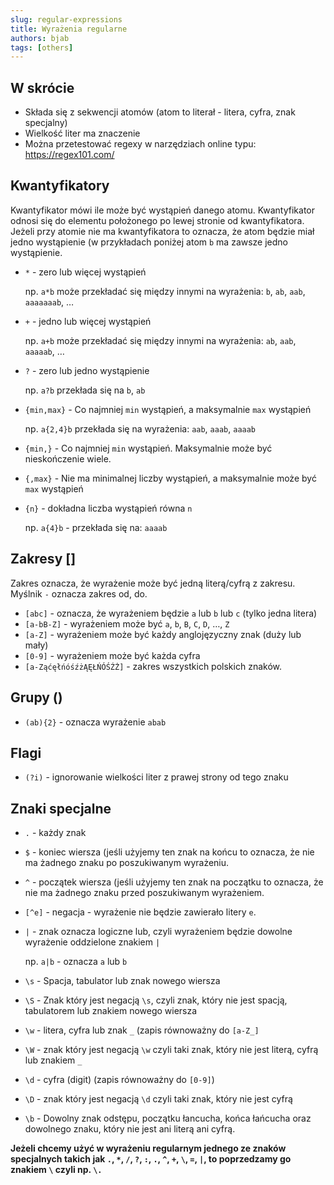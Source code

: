 ```yaml
---
slug: regular-expressions
title: Wyrażenia regularne
authors: bjab
tags: [others]
---
```

## W skrócie
- Składa się z sekwencji atomów (atom to literał - litera, cyfra, znak specjalny)
- Wielkość liter ma znaczenie
- Można przetestować regexy w narzędziach online typu: https://regex101.com/
<!-- truncate -->
## Kwantyfikatory

Kwantyfikator mówi ile może być wystąpień danego atomu. Kwantyfikator odnosi się do elementu położonego po lewej stronie od kwantyfikatora. Jeżeli przy atomie nie ma kwantyfikatora to oznacza, że atom będzie miał jedno wystąpienie (w przykładach poniżej atom `b` ma zawsze jedno wystąpienie.

- `*` - zero lub więcej wystąpień

  np. `a*b` może przekładać się między innymi na wyrażenia: `b`, `ab`, `aab`, `aaaaaaab`, …

- `+` - jedno lub więcej wystąpień

  np. `a+b` może przekładać się między innymi na wyrażenia: `ab`, `aab`, `aaaaab`, …

- `?` - zero lub jedno wystąpienie

  np. `a?b` przekłada się na `b`, `ab`

- `{min,max}` - Co najmniej `min` wystąpień, a maksymalnie `max` wystąpień

  np. `a{2,4}b` przekłada się na wyrażenia: `aab`, `aaab`, `aaaab`

- `{min,}` - Co najmniej `min` wystąpień. Maksymalnie może być nieskończenie wiele.
- `{,max}` - Nie ma minimalnej liczby wystąpień, a maksymalnie może być `max` wystąpień
- `{n}` - dokładna liczba wystąpień równa `n`

  np. `a{4}b` - przekłada się na: `aaaab`


## Zakresy []

Zakres oznacza, że wyrażenie może być jedną literą/cyfrą z zakresu. Myślnik `-` oznacza zakres od, do.

- `[abc]` - oznacza, że wyrażeniem będzie `a` lub `b` lub `c` (tylko jedna litera)
- `[a-bB-Z]` - wyrażeniem może być `a`, `b`, `B`, `C`, `D`, …, `Z`
- `[a-Z]` - wyrażeniem może być każdy anglojęzyczny znak (duży lub mały)
- `[0-9]` - wyrażeniem może być każda cyfra
- `[a-ZąćęłńóśźżĄĘŁŃÓŚŹŻ]` - zakres wszystkich polskich znaków.

## Grupy ()

- `(ab){2}` - oznacza wyrażenie `abab`

## Flagi

- `(?i)` - ignorowanie wielkości liter z prawej strony od tego znaku

## Znaki specjalne

- `.` - każdy znak
- `$` - koniec wiersza (jeśli użyjemy ten znak na końcu to oznacza, że nie ma żadnego znaku po poszukiwanym wyrażeniu.
- `^` - początek wiersza (jeśli użyjemy ten znak na początku to oznacza, że nie ma żadnego znaku przed poszukiwanym wyrażeniem.
- `[^e]` - negacja - wyrażenie nie będzie zawierało litery `e`.
- `|` - znak oznacza logiczne lub, czyli wyrażeniem będzie dowolne wyrażenie oddzielone znakiem `|`

  np. `a|b` - oznacza `a` lub `b`

- `\s` - Spacja, tabulator lub znak nowego wiersza
- `\S` - Znak który jest negacją `\s`, czyli znak, który nie jest spacją, tabulatorem lub znakiem nowego wiersza
- `\w` - litera, cyfra lub znak `_` (zapis równoważny do `[a-Z_]`
- `\W` - znak który jest negacją `\w` czyli taki znak, który nie jest literą, cyfrą lub znakiem `_`
- `\d` - cyfra (digit) (zapis równoważny do `[0-9]`)
- `\D` - znak który jest negacją `\d` czyli taki znak, który nie jest cyfrą
- `\b` - Dowolny znak odstępu, początku łancucha, końca łańcucha oraz dowolnego znaku, który nie jest ani literą ani cyfrą.

**Jeżeli chcemy użyć w wyrażeniu regularnym jednego ze znaków specjalnych takich jak `.`, `*`, `/`, `?`, `:`, `.`, `^`, `+`, `\`, `=`, `|`, to poprzedzamy go znakiem `\` czyli np. `\.`**